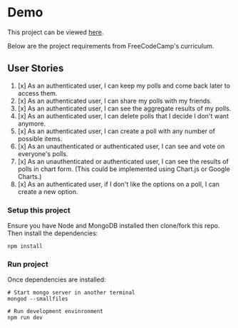# Demo
This project can be viewed [here](http://reactive-voting.herokuapp.com/).

Below are the project requirements from FreeCodeCamp's curriculum.

## User Stories
1. [x] As an authenticated user, I can keep my polls and come back later to access them.
2. [x] As an authenticated user, I can share my polls with my friends.
3. [x] As an authenticated user, I can see the aggregate results of my polls.
4. [x] As an authenticated user, I can delete polls that I decide I don't want anymore.
5. [x] As an authenticated user, I can create a poll with any number of possible items.
6. [x] As an unauthenticated or authenticated user, I can see and vote on everyone's polls.
7. [x] As an unauthenticated or authenticated user, I can see the results of polls in chart form. (This could be implemented using Chart.js or Google Charts.)
8. [x] As an authenticated user, if I don't like the options on a poll, I can create a new option.


### Setup this project
Ensure you have Node and MongoDB installed then clone/fork this repo. Then install the dependencies:

`npm install`

### Run project
Once dependencies are installed:
```
# Start mongo server in another terminal
mongod --smallfiles

# Run development envinronment
npm run dev
```
